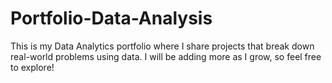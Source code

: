 # Portfolio-Data-Analysis
This is my Data Analytics portfolio where I share projects that break down real-world problems using data. I will be adding more as I grow, so feel free to explore!
